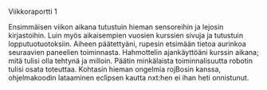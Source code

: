 Viikkoraportti 1

Ensimmäisen viikon aikana tutustuin hieman sensoreihin ja lejosin kirjastoihin. Luin myös aikaisempien vuosien kurssien sivuja ja tutustuin lopputuotuotoksiin. Aiheen päätettyäni, rupesin etsimään tietoa aurinkoa seuraavien paneelien toiminnasta. Hahmottelin ajankäyttöäni kurssin aikana; mitä tulisi olla tehtynä ja milloin. Päätin minkälaista toiminnalisuutta robotin tulisi osata toteuttaa. Kohtasin hieman ongelmia rojBosin kanssa, ohjelmakoodin lataaminen eclipsen kautta nxt:hen ei ihan heti onnistunut. 

